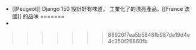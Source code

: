 - [[Peugeot]] Django 150 設計好有味道。 工業化了的漂亮產品。[[France 法國]] 的品味
=======
-
>>>>>>> 88926f7ea5b5848fb987de19d4e4c350f26860fb